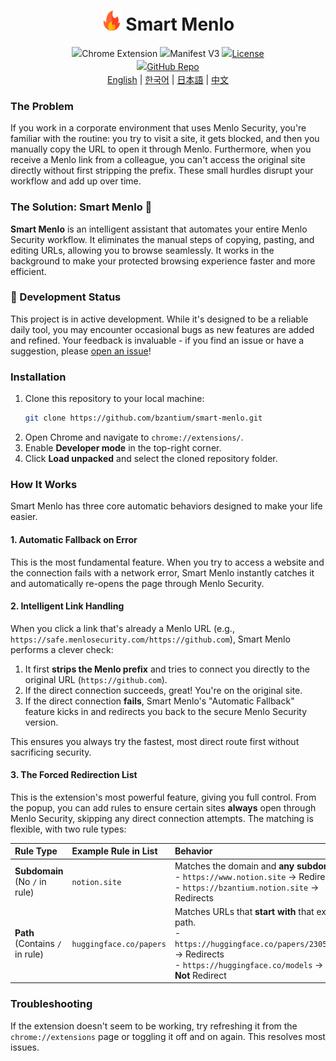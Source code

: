 <h1 align="center">
  <img src="assets/icon48.png" alt="Smart Menlo Logo" style="width: 32px; height: 32px;"> Smart Menlo
</h1>

<div align="center" style="line-height: 1.5;">
  <img alt="Chrome Extension" src="https://img.shields.io/badge/Chrome-Extension-brightgreen.svg">
  <img alt="Manifest V3" src="https://img.shields.io/badge/Manifest-V3-blue.svg">
  <a href="LICENSE" target="_blank"><img alt="License" src="https://img.shields.io/badge/License-MIT-lightgrey.svg"></a>
  <br>
  <a href="https://github.com/bzantium/smart-menlo" target="_blank"><img alt="GitHub Repo" src="https://img.shields.io/badge/View_Source-GitHub-181717?logo=github"></a>
</div>

<div align="center">
  <a href="https://www.readme-i18n.com/bzantium/smart-menlo?lang=en">English</a> |
  <a href="https://www.readme-i18n.com/bzantium/smart-menlo?lang=ko">한국어</a> |
  <a href="https://www.readme-i18n.com/bzantium/smart-menlo?lang=ja">日本語</a> |
  <a href="https://www.readme-i18n.com/bzantium/smart-menlo?lang=zh">中文</a>
</div>


### The Problem

If you work in a corporate environment that uses Menlo Security, you're familiar with the routine: you try to visit a site, it gets blocked, and then you manually copy the URL to open it through Menlo. Furthermore, when you receive a Menlo link from a colleague, you can't access the original site directly without first stripping the prefix. These small hurdles disrupt your workflow and add up over time.

### The Solution: Smart Menlo 🚀

**Smart Menlo** is an intelligent assistant that automates your entire Menlo Security workflow. It eliminates the manual steps of copying, pasting, and editing URLs, allowing you to browse seamlessly. It works in the background to make your protected browsing experience faster and more efficient.

### 🚧 Development Status

This project is in active development. While it's designed to be a reliable daily tool, you may encounter occasional bugs as new features are added and refined. Your feedback is invaluable - if you find an issue or have a suggestion, please [open an issue](https://github.com/bzantium/smart-menlo/issues)!

### Installation

1.  Clone this repository to your local machine:
    ```sh
    git clone https://github.com/bzantium/smart-menlo.git
    ```
2.  Open Chrome and navigate to `chrome://extensions/`.
3.  Enable **Developer mode** in the top-right corner.
4.  Click **Load unpacked** and select the cloned repository folder.

### How It Works

Smart Menlo has three core automatic behaviors designed to make your life easier.

#### 1\. Automatic Fallback on Error

This is the most fundamental feature. When you try to access a website and the connection fails with a network error, Smart Menlo instantly catches it and automatically re-opens the page through Menlo Security.

#### 2\. Intelligent Link Handling

When you click a link that's already a Menlo URL (e.g., `https://safe.menlosecurity.com/https://github.com`), Smart Menlo performs a clever check:

1.  It first **strips the Menlo prefix** and tries to connect you directly to the original URL (`https://github.com`).
2.  If the direct connection succeeds, great\! You're on the original site.
3.  If the direct connection **fails**, Smart Menlo's "Automatic Fallback" feature kicks in and redirects you back to the secure Menlo Security version.

This ensures you always try the fastest, most direct route first without sacrificing security.

#### 3\. The Forced Redirection List

This is the extension's most powerful feature, giving you full control. From the popup, you can add rules to ensure certain sites **always** open through Menlo Security, skipping any direct connection attempts. The matching is flexible, with two rule types:

| Rule Type | Example Rule in List | Behavior |
| :--- | :--- | :--- |
| **Subdomain**<br>(No `/` in rule) | `notion.site` | Matches the domain and **any subdomain**.<br>- `https://www.notion.site` -> Redirects<br>- `https://bzantium.notion.site` -> Redirects |
| **Path**<br>(Contains `/` in rule) | `huggingface.co/papers` | Matches URLs that **start with** that exact path.<br>- `https://huggingface.co/papers/2305.12345` -> Redirects<br>- `https://huggingface.co/models` -> **Does Not** Redirect |

### Troubleshooting

If the extension doesn't seem to be working, try refreshing it from the `chrome://extensions` page or toggling it off and on again. This resolves most issues.
